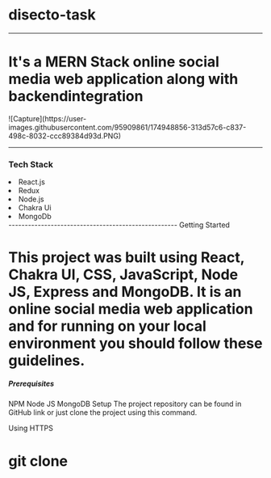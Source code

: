 # disecto-task
------------------------------------------
<h1>It's a MERN Stack online social media web application along with backendintegration</h1>
![Capture](https://user-images.githubusercontent.com/95909861/174948856-313d57c6-c837-498c-8032-ccc89384d93d.PNG)

------------------------------------------
<h3>Tech Stack</h3>
<li>React.js</li>
<li>Redux</li>
<li>Node.js</li>
<li>Chakra Ui</li>
<li>MongoDb</li>
 ----------------------------------------------------
 Getting Started
<h1>This project was built using React, Chakra UI, CSS, JavaScript, Node JS, Express and MongoDB. It is an online social media web application and for running on your local environment you should follow these guidelines.</h1>

<h5>Prerequisites</h5>
NPM
Node JS
MongoDB
Setup
The project repository can be found in GitHub link or just clone the project using this command.

Using HTTPS

# git clone  
